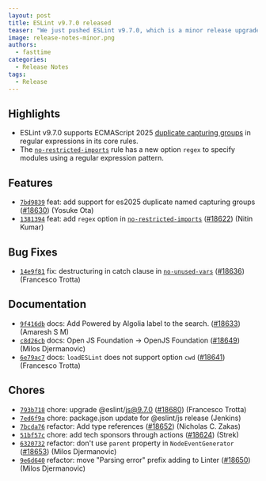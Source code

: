 ```yaml
---
layout: post
title: ESLint v9.7.0 released
teaser: "We just pushed ESLint v9.7.0, which is a minor release upgrade of ESLint. This release adds some new features and fixes several bugs found in the previous release."
image: release-notes-minor.png
authors:
  - fasttime
categories:
  - Release Notes
tags:
  - Release
---
```





## Highlights

* ESLint v9.7.0 supports ECMAScript 2025 [duplicate capturing groups](https://github.com/tc39/ecma262/pull/2721) in regular expressions in its core rules.
* The [`no-restricted-imports`](/docs/latest/rules/no-restricted-imports) rule has a new option `regex` to specify modules using a regular expression pattern.

## Features


* [`7bd9839`](https://github.com/eslint/eslint/commit/7bd98398f112da020eddcda2c26cf4cc563af004) feat: add support for es2025 duplicate named capturing groups ([#18630](https://github.com/eslint/eslint/issues/18630)) (Yosuke Ota)
* [`1381394`](https://github.com/eslint/eslint/commit/1381394a75b5902ce588455765a3919e2f138a7a) feat: add `regex` option in [`no-restricted-imports`](/docs/rules/no-restricted-imports) ([#18622](https://github.com/eslint/eslint/issues/18622)) (Nitin Kumar)






## Bug Fixes


* [`14e9f81`](https://github.com/eslint/eslint/commit/14e9f81ccdb51d2b915b68f442d48ced0a691646) fix: destructuring in catch clause in [`no-unused-vars`](/docs/rules/no-unused-vars) ([#18636](https://github.com/eslint/eslint/issues/18636)) (Francesco Trotta)




## Documentation


* [`9f416db`](https://github.com/eslint/eslint/commit/9f416db680ad01716a769296085bf3eb93f76424) docs: Add Powered by Algolia label to the search. ([#18633](https://github.com/eslint/eslint/issues/18633)) (Amaresh  S M)
* [`c8d26cb`](https://github.com/eslint/eslint/commit/c8d26cb4a2f9d89bfc1914167d3e9f1d3314ffe7) docs: Open JS Foundation -> OpenJS Foundation ([#18649](https://github.com/eslint/eslint/issues/18649)) (Milos Djermanovic)
* [`6e79ac7`](https://github.com/eslint/eslint/commit/6e79ac76f44b34c24a3e92c20713fbafe1dcbae2) docs: `loadESLint` does not support option `cwd` ([#18641](https://github.com/eslint/eslint/issues/18641)) (Francesco Trotta)








## Chores


* [`793b718`](https://github.com/eslint/eslint/commit/793b7180119e7e440d685defb2ee01597574ef1e) chore: upgrade @eslint/js@9.7.0 ([#18680](https://github.com/eslint/eslint/issues/18680)) (Francesco Trotta)
* [`7ed6f9a`](https://github.com/eslint/eslint/commit/7ed6f9a4db702bbad941422f456451a8dba7a450) chore: package.json update for @eslint/js release (Jenkins)
* [`7bcda76`](https://github.com/eslint/eslint/commit/7bcda760369c44d0f1131fccaaf1ccfed5af85f1) refactor: Add type references ([#18652](https://github.com/eslint/eslint/issues/18652)) (Nicholas C. Zakas)
* [`51bf57c`](https://github.com/eslint/eslint/commit/51bf57c493a65baeee3a935f2d0e52e27271fb48) chore: add tech sponsors through actions ([#18624](https://github.com/eslint/eslint/issues/18624)) (Strek)
* [`6320732`](https://github.com/eslint/eslint/commit/6320732c3e2a52a220552e348108c53c60f9ef7a) refactor: don't use `parent` property in `NodeEventGenerator` ([#18653](https://github.com/eslint/eslint/issues/18653)) (Milos Djermanovic)
* [`9e6d640`](https://github.com/eslint/eslint/commit/9e6d6405c3ee774c2e716a3453ede9696ced1be7) refactor: move "Parsing error" prefix adding to Linter ([#18650](https://github.com/eslint/eslint/issues/18650)) (Milos Djermanovic)


